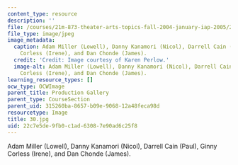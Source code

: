 ```yaml
---
content_type: resource
description: ''
file: /courses/21m-873-theater-arts-topics-fall-2004-january-iap-2005/22c7e5de9fb0c1ad63087e90ad6c25f8_30.jpg
file_type: image/jpeg
image_metadata:
  caption: Adam Miller (Lowell), Danny Kanamori (Nicol), Darrell Cain (Paul), Ginny
    Corless (Irene), and Dan Chonde (James).
  credit: 'Credit: Image courtesy of Karen Perlow.'
  image-alt: Adam Miller (Lowell), Danny Kanamori (Nicol), Darrell Cain (Paul), Ginny
    Corless (Irene), and Dan Chonde (James).
learning_resource_types: []
ocw_type: OCWImage
parent_title: Production Gallery
parent_type: CourseSection
parent_uid: 315260ba-8657-b09e-9068-12a48feca98d
resourcetype: Image
title: 30.jpg
uid: 22c7e5de-9fb0-c1ad-6308-7e90ad6c25f8
---
```

Adam Miller (Lowell), Danny Kanamori (Nicol), Darrell Cain (Paul), Ginny Corless (Irene), and Dan Chonde (James).